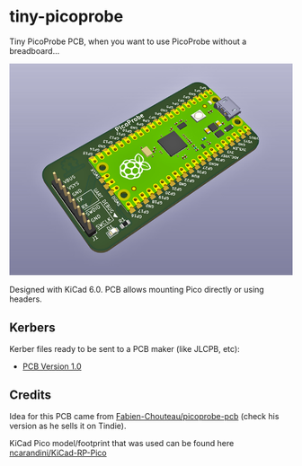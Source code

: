 # tiny-picoprobe
Tiny PicoProbe PCB, when you want to use PicoProbe without a breadboard...

![Tiny PicoProbe PCB](images/tiny-picoprobe.png)

Designed with KiCad 6.0.  PCB allows mounting Pico directly or using headers.

## Kerbers
Kerber files ready to be sent to a PCB maker (like JLCPB, etc):
* [PCB Version 1.0](kerbers/tiny-picoprobe-v1.zip)

## Credits
Idea for this PCB came from [Fabien-Chouteau/picoprobe-pcb](https://github.com/Fabien-Chouteau/picoprobe-pcb) (check his version as he sells it on Tindie).

KiCad Pico model/footprint that was used can be found here [ncarandini/KiCad-RP-Pico](https://github.com/ncarandini/KiCad-RP-Pico)
